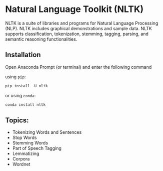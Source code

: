 # Natural Language Toolkit (NLTK)

NLTK is a suite of libraries and programs for Natural Language Processing (NLP).  NLTK includes graphical demonstrations and sample data. NLTK supports classification, tokenization, stemming, tagging, parsing, and semantic reasoning functionalities.

## Installation

Open Anaconda Prompt (or terminal) and enter the following command

using `pip`:
```python
pip install -U nltk
```

or using `conda`:
```python
conda install nltk
```

## Topics:
* Tokenizing Words and Sentences
* Stop Words
* Stemming Words
* Part of Speech Tagging
* Lemmatizing
* Corpora
* Wordnet
